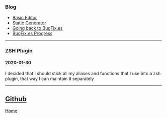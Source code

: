 ### Blog
* [Basic Editor](/blog/basic_editor.md)
* [Static Generator](/blog/static.md)
* [Going back to BugFix.es](/blog/going_back_to_bugfix.es.md)
* [BugFix.es Progress](/blog/bugfix.es_progress.md)

---
### ZSH Plugin
#### 2020-01-30
I decided that I should stick all my aliases and functions that I use into a zsh plugin, that way I can maintain it separately

---

[Github](https://github.com/Keloran/toolkit-zsh-plugin)
--
[Home](/)
